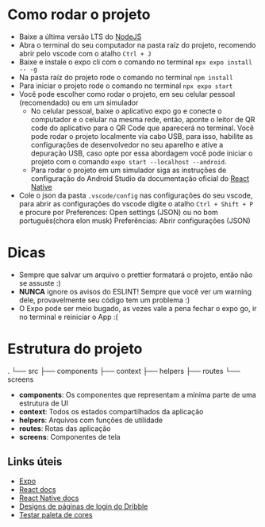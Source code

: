 # Como rodar o projeto

- Baixe a última versão LTS do [NodeJS](https://nodejs.org/en)
- Abra o terminal do seu computador na pasta raíz do projeto, recomendo abrir pelo vscode com o atalho `Ctrl + J`
- Baixe e instale o expo cli com o comando no terminal `npx expo install -- -g`
- Na pasta raíz do projeto rode o comando no terminal `npm install`
- Para iniciar o projeto rode o comando no terminal `npx expo start`
- Você pode escolher como rodar o projeto, em seu celular pessoal (recomendado) ou em um simulador
    -   No celular pessoal, baixe o aplicativo expo go e conecte o computador e o celular na mesma rede, então, aponte o leitor de QR code do aplicativo para o QR Code que aparecerá no terminal. Você pode rodar o projeto localmente via cabo USB, para isso, habilite as configurações de desenvolvedor no seu aparelho e ative a depuração USB, caso opte por essa abordagem você pode iniciar o projeto com o comando `expo start --localhost --android`.
    -   Para rodar o projeto em um simulador siga as instruções de configuração do Android Studio da documentação oficial do [React Native](https://reactnative.dev/docs/environment-setup?guide=native)
- Cole o json da pasta `.vscode/config` nas configurações do seu vscode, para abrir as configurações do vscode digite o atalho `Ctrl + Shift + P` e procure por Preferences: Open settings (JSON) ou no bom português(chora elon musk) Preferências: Abrir configurações (JSON)

# Dicas

- Sempre que salvar um arquivo o prettier formatará o projeto, então não se assuste :)
- **NUNCA** ignore os avisos do ESLINT! Sempre que você ver um warning dele, provavelmente seu código tem um problema :)
- O Expo pode ser meio bugado, as vezes vale a pena fechar o expo go, ir no terminal e reiniciar o App :(

# Estrutura do projeto

.
└── src
    ├── components
    ├── context
    ├── helpers
    ├── routes
    └── screens

- **components**: Os componentes que representam a mínima parte de uma estrutura de UI
- **context**: Todos os estados compartilhados da aplicação
- **helpers**: Arquivos com funções de utilidade
- **routes**: Rotas das aplicação
- **screens**: Componentes de tela

## Links úteis

- [Expo](https://docs.expo.dev)
- [React docs](https://react.dev)
- [React Native docs](https://reactnative.dev/docs/environment-setup)
- [Designs de páginas de login do Dribble](https://dribbble.com/tags/login)
- [Testar paleta de cores](https://realtimecolors.com/?colors=000000-ffffff-4685ff-f2f2f2-ffb084)